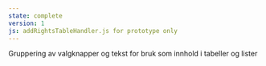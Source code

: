 ```yaml
---
state: complete
version: 1
js: addRightsTableHandler.js for prototype only
---
```

Gruppering av valgknapper og tekst for bruk som innhold i tabeller og lister
